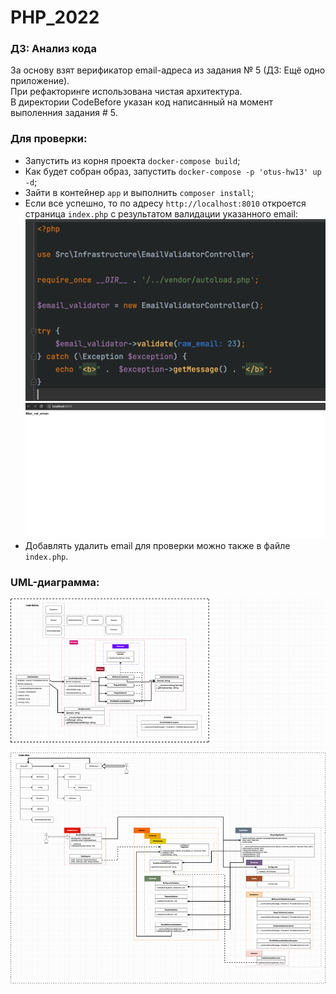 # PHP_2022

### ДЗ: Анализ кода

За основу взят верификатор email-адреса из задания № 5 (ДЗ: Ещё одно приложение).  
При рефакторинге использована чистая архитектура.  
В директории CodeBefore указан код написанный на момент выполенния задания # 5.  

### Для проверки:
- Запустить из корня проекта ```docker-compose build```;
- Как будет собран образ, запустить ```docker-compose -p 'otus-hw13' up -d```;
- Зайти в контейнер ```app``` и выполнить ```composer install```;
- Если все успешно, то по адресу ```http://localhost:8010``` откроется страница ```index.php``` с результатом валидации указанного email:  
![img.png](Readme-img/img.png)  
![img_1.png](Readme-img/img_1.png)
- Добавлять удалить email для проверки можно также в файле ```index.php```.

### UML-диаграмма:
![img_2.png](Readme-img/Otus-hw13.png)
